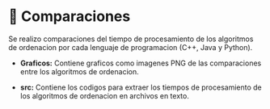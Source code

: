 # :file_folder: Comparaciones

Se realizo comparaciones del tiempo de procesamiento de los algoritmos de ordenacion por cada lenguaje de programacion (C++, Java y Python).

- **Graficos:** Contiene graficos como imagenes PNG de las comparaciones entre los algoritmos de ordenacion.

- **src:** Contiene los codigos para extraer los tiempos de procesamiento de los algoritmos de ordenacion en archivos en texto.
